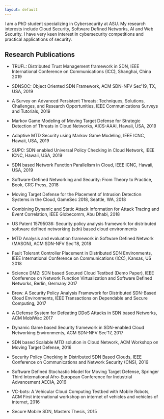 ```yaml
---
layout: default
---
```


<!-- Text can be **bold**, _italic_, ~~strikethrough~~ or `keyword`.

[Link to another page](./another-page.html).

There should be whitespace between paragraphs.

There should be whitespace between paragraphs. We recommend including a README, or a file with information about your project.
-->
I am a PhD student specializing in Cybersecurity at ASU. My research interests include Cloud Security, Software Defined Networks, AI and Web Security.
I have very keen interest in cybersecurity competitions and practical applications of security.

## Research Publications

* TRUFL: Distributed Trust Management framework in SDN, IEEE International Conference on Communications (ICC), Shanghai, China 2019

* SDNSOC: Object Oriented SDN Framework, ACM SDN-NFV Sec'19, TX, USA, 2019

* A Survey on Advanced Persistent Threats: Techniques, Solutions, Challenges, and Research Opportunities, IEEE Communications Surveys and Tutorials, 2019

* Markov Game Modeling of Moving Target Defense for Strategic Detection of Threats in Cloud Networks, AICS-AAAI, Hawaii, USA, 2019

* Adaptive MTD Security using Markov Game Modeling, IEEE ICNC, Hawaii, USA, 2019

* SUPC: SDN enabled Universal Policy Checking in Cloud Network, IEEE ICNC, Hawaii, USA, 2019

* SDN based Network Function Parallelism in Cloud, IEEE ICNC, Hawaii, USA, 2019

* Software-Defined Networking and Security: From Theory to Practice, Book, CRC Press, 2018

* Moving Target Defense for the Placement of Intrusion Detection Systems in the Cloud, GameSec 2018, Seattle, WA, 2018

* Combining Dynamic and Static Attack Information for Attack Tracing and Event Correlation, IEEE Globecomm, Abu Dhabi, 2018

* US Patent 15795036: Security policy analysis framework for distributed software defined networking (sdn) based cloud environments

* MTD Analysis and evaluation framework in Software Defined Network (MASON), ACM SDN-NFV Sec'18, 2018

* Fault Tolerant Controller Placement in Distributed SDN Environments, IEEE International Conference on Communications (ICC), Kansas, US 2018

* Science DMZ: SDN based Secured Cloud Testbed (Demo Paper), IEEE Conference on Network Function Virtualization and Software Defined Networks, Berlin, Germany 2017

* Brew: A Security Policy Analysis Framework for Distributed SDN-Based Cloud Environments, IEEE Transactions on Dependable and Secure Computing, 2017

* A Defense System for Defeating DDoS Attacks in SDN based Networks, ACM MobiWac 2017

* Dynamic Game based Security framework in SDN-enabled Cloud Networking Environments, ACM SDN-NFV Sec'17, 2017

* SDN based Scalable MTD solution in Cloud Network, ACM Workshop on Moving Target Defense, 2016

* Security Policy Checking in Distributed SDN Based Clouds, IEEE Conference on Communications and Network Security (CNS), 2016

* Software Defined Stochastic Model for Moving Target Defense, Springer Third International Afro-European Conference for Industrial Advancement AECIA, 2016

* VC-bots: A Vehicular Cloud Computing Testbed with Mobile Robots, ACM First international workshop on internet of vehicles and vehicles of internet, 2016

* Secure Mobile SDN, Masters Thesis, 2015
<!--
This is a normal paragraph following a header. GitHub is a code hosting platform for version control and collaboration. It lets you and others work together on projects from anywhere.
# Ankur Chowdhary, PhD Candidate
# Arizona State University

## Header 2

> This is a blockquote following a header.
>
> When something is important enough, you do it even if the odds are not in your favor.
-->

<!--
### Header 3

```js
// Javascript code with syntax highlighting.
var fun = function lang(l) {
  dateformat.i18n = require('./lang/' + l)
  return true;
}
```

```ruby
# Ruby code with syntax highlighting
GitHubPages::Dependencies.gems.each do |gem, version|
  s.add_dependency(gem, "= #{version}")
end
```

#### Header 4

*   This is an unordered list following a header.
*   This is an unordered list following a header.
*   This is an unordered list following a header.

##### Header 5

1.  This is an ordered list following a header.
2.  This is an ordered list following a header.
3.  This is an ordered list following a header.

###### Header 6

| head1        | head two          | three |
|:-------------|:------------------|:------|
| ok           | good swedish fish | nice  |
| out of stock | good and plenty   | nice  |
| ok           | good `oreos`      | hmm   |
| ok           | good `zoute` drop | yumm  |

### There's a horizontal rule below this.

* * *

### Here is an unordered list:

*   Item foo
*   Item bar
*   Item baz
*   Item zip

### And an ordered list:

1.  Item one
1.  Item two
1.  Item three
1.  Item four

### And a nested list:

- level 1 item
  - level 2 item
  - level 2 item
    - level 3 item
    - level 3 item
- level 1 item
  - level 2 item
  - level 2 item
  - level 2 item
- level 1 item
  - level 2 item
  - level 2 item
- level 1 item

### Small image

![Octocat](https://assets-cdn.github.com/images/icons/emoji/octocat.png)

### Large image

![Branching](https://guides.github.com/activities/hello-world/branching.png)


### Definition lists can be used with HTML syntax.

<dl>
<dt>Name</dt>
<dd>Godzilla</dd>
<dt>Born</dt>
<dd>1952</dd>
<dt>Birthplace</dt>
<dd>Japan</dd>
<dt>Color</dt>
<dd>Green</dd>
</dl>

```
Long, single-line code blocks should not wrap. They should horizontally scroll if they are too long. This line should be long enough to demonstrate this.
```

```
The final element.
```
-->

